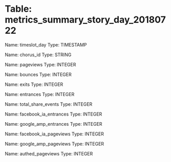 Table: metrics_summary_story_day_20180722
=========================================

Name: timeslot_day
Type: TIMESTAMP

Name: chorus_id
Type: STRING

Name: pageviews
Type: INTEGER

Name: bounces
Type: INTEGER

Name: exits
Type: INTEGER

Name: entrances
Type: INTEGER

Name: total_share_events
Type: INTEGER

Name: facebook_ia_entrances
Type: INTEGER

Name: google_amp_entrances
Type: INTEGER

Name: facebook_ia_pageviews
Type: INTEGER

Name: google_amp_pageviews
Type: INTEGER

Name: authed_pageviews
Type: INTEGER

